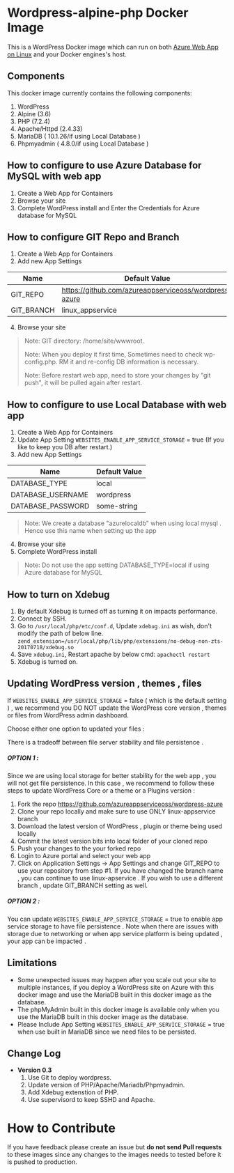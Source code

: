 # Wordpress-alpine-php Docker Image 
This is a WordPress Docker image which can run on both [Azure Web App on Linux](https://docs.microsoft.com/en-us/azure/app-service-web/app-service-linux-intro) and your Docker engines's host.

## Components
This docker image currently contains the following components:

1. WordPress   
2. Alpine (3.6)
3. PHP (7.2.4)
4. Apache/Httpd (2.4.33)
5. MariaDB ( 10.1.26/if using Local Database )
6. Phpmyadmin ( 4.8.0/if using Local Database )

## How to configure to use Azure Database for MySQL with web app 
1. Create a Web App for Containers
2. Browse your site 
3. Complete WordPress install and Enter the Credentials for Azure database for MySQL 

## How to configure GIT Repo and Branch
1. Create a Web App for Containers 
2. Add new App Settings 

Name | Default Value
---- | -------------
GIT_REPO | https://github.com/azureappserviceoss/wordpress-azure
GIT_BRANCH | linux_appservice

4. Browse your site

>Note: GIT directory: /home/site/wwwroot.
>
>Note: When you deploy it first time, Sometimes need to check wp-config.php. RM it and re-config DB information is necessary.
>
>Note: Before restart web app, need to store your changes by "git push", it will be pulled again after restart.
>

## How to configure to use Local Database with web app 
1. Create a Web App for Containers 
2. Update App Setting ```WEBSITES_ENABLE_APP_SERVICE_STORAGE``` = true (If you like to keep you DB after restart.)
3. Add new App Settings 

Name | Default Value
---- | -------------
DATABASE_TYPE | local
DATABASE_USERNAME | wordpress
DATABASE_PASSWORD | some-string
>Note: We create a database "azurelocaldb" when using local mysql . Hence use this name when setting up the app

4. Browse your site 
5. Complete WordPress install

>Note: Do not use the app setting DATABASE_TYPE=local if using Azure database for MySQL

## How to turn on Xdebug
1. By default Xdebug is turned off as turning it on impacts performance.
2. Connect by SSH.
3. Go to ```/usr/local/php/etc/conf.d```,  Update ```xdebug.ini``` as wish, don't modify the path of below line.
```zend_extension=/usr/local/php/lib/php/extensions/no-debug-non-zts-20170718/xdebug.so```
4. Save ```xdebug.ini```, Restart apache by below cmd: 
```apachectl restart```
5. Xdebug is turned on.

## Updating WordPress version , themes , files 

If ```WEBSITES_ENABLE_APP_SERVICE_STORAGE``` = false  ( which is the default setting ) , we recommend you DO NOT update the WordPress core version , themes or files from WordPress admin dashboard. 

Choose either one option to updated your files : 

There is a tradeoff between file server stability and file persistence . 
##### OPTION 1 : 
Since we are using local storage for better stability for the web app , you will not get file persistence.  In this case , we recommend to follow these steps to update WordPress Core  or a theme or a Plugins version :
1.	Fork the repo https://github.com/azureappserviceoss/wordpress-azure 
2.	Clone your repo locally and make sure to use ONLY linux-appservice branch 
3.	Download the latest version of WordPress , plugin or theme being used locally 
4.	Commit the latest version bits into local folder of your cloned repo 
5.	Push your changes to the your forked repo 
6.	Login to Azure portal and select your web app 
7.	Click on Application Settings -> App Settings and change GIT_REPO to use your repository from step #1. If you have changed the branch name , you can continue to use linux-apservice . If you wish to use a different branch , update GIT_BRANCH setting as well. 

##### OPTION 2 :  
You can update ```WEBSITES_ENABLE_APP_SERVICE_STORAGE``` = true  to enable app service storage to have file persistence . Note when there are issues with storage  due to networking or when app service platform is being updated , your app can be impacted . 


## Limitations
- Some unexpected issues may happen after you scale out your site to multiple instances, if you deploy a WordPress site on Azure with this docker image and use the MariaDB built in this docker image as the database.
- The phpMyAdmin built in this docker image is available only when you use the MariaDB built in this docker image as the database.
- Please Include  App Setting ```WEBSITES_ENABLE_APP_SERVICE_STORAGE``` = true  when use built in MariaDB since we need files to be persisted. 

## Change Log
- **Version 0.3** 
  1. Use Git to deploy wordpress.
  2. Update version of PHP/Apache/Mariadb/Phpmyadmin.
  3. Add Xdebug extenstion of PHP.
  4. Use supervisord to keep SSHD and Apache.

# How to Contribute
If you have feedback please create an issue but **do not send Pull requests** to these images since any changes to the images needs to tested before it is pushed to production. 